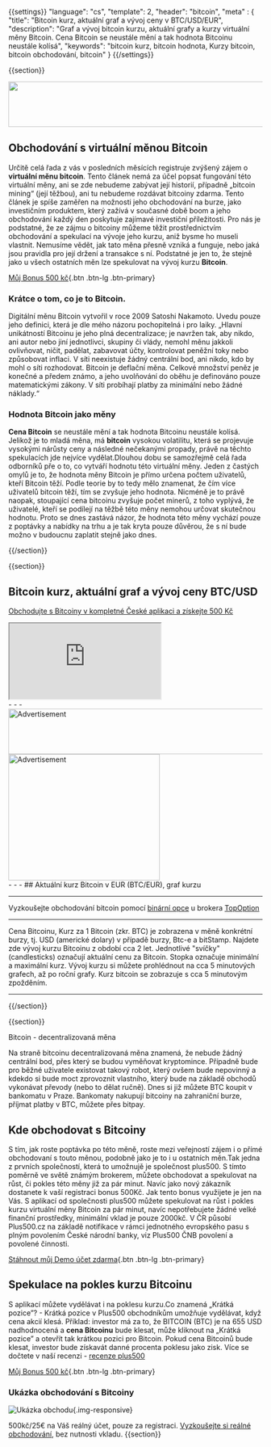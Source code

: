 {{settings}}
  "language": "cs",
  "template": 2,
  "header": "bitcoin",
  "meta" : {
    "title": "Bitcoin kurz, aktuální graf a vývoj ceny v BTC/USD/EUR",
    "description": "Graf a vývoj bitcoin kurzu, aktuální grafy a kurzy virtuální měny Bitcoin. Cena Bitcoin se neustále mění a tak hodnota Bitcoinu neustále kolísá",
    "keywords": "bitcoin kurz, bitcoin hodnota, Kurzy bitcoin, bitcoin obchodování, bitcoin"
  }
{{/settings}}


{{section}}

<a href="http://serv.markets.com/promoRedirect?key=ej0xNDc4OTIzMyZsPTE0NzU2MzIzJnA9MTAxNjA%3D"  target="_blank">
 <img src="http://serv.markets.com/promoLoadDisplay?key=ej0xNDc4OTIzMyZsPTE0NzU2MzIzJnA9MTAxNjA%3D" width="970" height="90"/>
</a>


## Obchodování s virtuální měnou Bitcoin

Určitě celá řada z vás v posledních měsících registruje zvýšený zájem o **virtuální měnu bitcoin**. Tento článek nemá za účel popsat fungování této virtuální měny, ani se zde nebudeme zabývat její historií, případně „bitcoin mining“ (její těžbou), ani tu nebudeme rozdávat bitcoiny zdarma. Tento článek je spíše zaměřen na možnosti jeho obchodování na burze, jako investičním produktem, který zažívá v současné době boom a jeho obchodování každý den poskytuje zajímavé investiční příležitosti. Pro nás je podstatné, že ze zájmu o bitcoiny můžeme těžit prostřednictvím obchodování a spekulací na vývoje jeho kurzu, aniž bysme ho museli vlastnit. Nemusíme vědět, jak tato měna přesně vzniká a funguje, nebo jaká jsou pravidla pro její držení a transakce s ní. Podstatné je jen to, že stejně jako u všech ostatních měn lze spekulovat na vývoj kurzu **Bitcoin**.

[Můj Bonus 500 kč](http://www.plus500.com/cs/StartTrading.aspx?id=66349&pl=2){.btn .btn-lg .btn-primary}

### Krátce o tom, co je to Bitcoin.

Digitální měnu Bitcoin vytvořil v roce 2009 Satoshi Nakamoto. Uvedu pouze jeho definici, která je dle mého názoru pochopitelná i pro laiky. „Hlavní unikátností Bitcoinu je jeho plná decentralizace; je navržen tak, aby nikdo, ani autor nebo jiní jednotlivci, skupiny či vlády, nemohl měnu jakkoli ovlivňovat, ničit, padělat, zabavovat účty, kontrolovat peněžní toky nebo způsobovat inflaci. V síti neexistuje žádný centrální bod, ani nikdo, kdo by mohl o síti rozhodovat. Bitcoin je deflační měna. Celkové množství peněz je konečné a předem známo, a jeho uvolňování do oběhu je definováno pouze matematickými zákony. V síti probíhají platby za minimální nebo žádné náklady.“

### Hodnota Bitcoin jako měny

**Cena Bitcoin** se neustále mění a tak hodnota Bitcoinu neustále kolísá. Jelikož je to mladá měna, má **bitcoin** vysokou volatilitu, která se projevuje vysokými nárůsty ceny a následné nečekanými propady, právě na těchto spekulacích jde nejvíce vydělat.Dlouhou dobu se samozřejmě celá řada odborníků pře o to, co vytváří hodnotu této virtuální měny. Jeden z častých omylů je to, že hodnota měny Bitcoin je přímo určena počtem uživatelů, kteří Bitcoin těží. Podle teorie by to tedy mělo znamenat, že čím více uživatelů bitcoin těží, tím se zvyšuje jeho hodnota. Nicméně je to právě naopak, stoupající cena bitcoinu zvyšuje počet minerů, z toho vyplývá, že uživatelé, kteří se podílejí na těžbě této měny nemohou určovat skutečnou hodnotu. Proto se dnes zastává názor, že hodnota této měny vychází pouze z poptávky a nabídky na trhu a je tak kryta pouze důvěrou, že s ní bude možno v budoucnu zaplatit stejně jako dnes.


{{/section}}

{{section}}

## Bitcoin kurz, aktuální graf a vývoj ceny BTC/USD

[Obchodujte s Bitcoiny v kompletné České aplikaci a získejte 500 Kč](http://www.plus500.com/cs/StartTrading.aspx?id=66349&pl=2)

<div class="container kurz">
<a href="http://www.plus500.com/cs/StartTrading.aspx?id=66349&tags=Bitcoin&pl=2"></a>
<a href="http://www.plus500.com/cs/StartTrading.aspx?id=66349&tags=Bitcoin&pl=2"></a>
<iframe src="http://marketools.plus500.com/Widgets/InstrumentChartContainer?hl=cs&cty=CZ&id=66349&tags=widg+chart+bitcoin&pl=2&instSymb=BTCUSD"></iframe>
</div>
- - -

<div class="row">
<div class="col-md-8 hidden-sm hidden-xs">
  <SCRIPT language='JavaScript1.1' SRC="https://ad.doubleclick.net/ddm/adj/N8017.2070109FOREXSROVNAVAC.CZ/B9072665.122763758;sz=728x90;ord={{@timestamp}}?">
  </SCRIPT>
  <NOSCRIPT>
  <A HREF="https://ad.doubleclick.net/ddm/jump/N8017.2070109FOREXSROVNAVAC.CZ/B9072665.122763758;sz=728x90;ord={{@timestamp}}?">
  <IMG SRC="https://ad.doubleclick.net/ddm/ad/N8017.2070109FOREXSROVNAVAC.CZ/B9072665.122763758;sz=728x90;ord={{@timestamp}}?" BORDER=0 WIDTH=728 HEIGHT=90 ALT="Advertisement" /></A>
  </NOSCRIPT>
</div>
<div class="col-sm-6 col-xs-12 hidden-md hidden-lg">
  <SCRIPT language='JavaScript1.1' SRC="https://ad.doubleclick.net/ddm/adj/N8017.2070109FOREXSROVNAVAC.CZ/B9072665.122764542;sz=300x250;ord={{@timestamp}}?">
  </SCRIPT>
  <NOSCRIPT>
  <A HREF="https://ad.doubleclick.net/ddm/jump/N8017.2070109FOREXSROVNAVAC.CZ/B9072665.122764542;sz=300x250;ord={{@timestamp}}?">
  <IMG SRC="https://ad.doubleclick.net/ddm/ad/N8017.2070109FOREXSROVNAVAC.CZ/B9072665.122764542;sz=300x250;ord={{@timestamp}}?" BORDER=0 WIDTH=300 HEIGHT=250 ALT="Advertisement"></A>
  </NOSCRIPT>
</div>
</div>
- - -
## Aktuální kurz Bitcoin v EUR (BTC/EUR), graf kurzu

<!-- TradingView Widget BEGIN -->
<script type="text/javascript" src="https://d33t3vvu2t2yu5.cloudfront.net/tv.js"></script>
<script type="text/javascript">
new TradingView.widget({
  "width": 1150,
  "height": 400,
  "symbol": "BTCE:BTCEUR",
  "interval": "D",
  "timezone": "Etc/UTC",
  "theme": "White",
  "style": "1",
  "locale": "en",
  "toolbar_bg": "#f1f3f6",
  "allow_symbol_change": true,
  "hideideas": true,
  "show_popup_button": true,
  "popup_width": "1000",
  "popup_height": "650"
});
</script>
<!-- TradingView Widget END -->
- - -
Vyzkoušejte obchodování bitcoin pomocí [binární opce](http://www.forexsrovnavac.cz/binarni-opce "binární opce") u brokera [TopOption](http://www.forexsrovnavac.cz/topoption "Topoption recenze")
- - -
Cena Bitcoinu, Kurz za 1 Bitcoin (zkr. BTC) je zobrazena v měně konkrétní burzy, tj. USD (americké dolary) v případě burzy, Btc-e a bitStamp. Najdete zde vývoj kurzu Bitcoinu z období cca 2 let. Jednotlivé "svíčky" (candlesticks) označují aktuální cenu za Bitcoin. Stopka označuje minimální a maximální kurz. Vývoj kurzu si můžete prohlédnout na cca 5 minutových grafech, až po roční grafy. Kurz bitcoin se zobrazuje s cca 5 minutovým zpožděním.
- - -
{{/section}}

{{section}}

Bitcoin - decentralizovaná měna

Na straně bitcoinu decentralizovaná měna znamená, že nebude žádný centrální bod, přes který se budou vyměňovat kryptomince. Případně bude pro běžné uživatele existovat takový robot, který ovšem bude nepovinný a kdekdo si bude moct zprovoznit vlastního, který bude na základě obchodů vykonávat převody (nebo to dělat ručně).  Dnes si již můžete BTC koupit v bankomatu v Praze. Bankomaty nakupují bitcoiny na zahraniční burze, příjmat platby v BTC, můžete přes bitpay. 

## Kde obchodovat s Bitcoiny

 S tím, jak roste poptávka po této měně, roste mezi veřejností zájem i o přímé obchodovaní s touto měnou, podobně jako je to i u ostatních měn.Tak jedna z prvních společností, která to umožnujě je společnost plus500. S tímto poměrně ve světě známým brokerem, můžete obchodovat a spekulovat na růst, či pokles této měny již za pár minut. Navíc jako nový zákazník dostanete k vaší registraci bonus 500Kč. Jak tento bonus využijete je jen na Vás. S aplikací od společnosti plus500 můžete spekulovat na růst i pokles kurzu virtuální měny Bitcoin za pár minut, navíc nepotřebujete žádné velké finanční prostředky, minimální vklad je pouze 2000kč. V ČR působí Plus500.cz na základě notifikace v rámci jednotného evropského pasu s plným povolením České národní banky, viz Plus500 ČNB povolení a povolené činnosti.

[Stáhnout můj Demo účet zdarma](http://www.plus500.com/cs/StartTrading.aspx?id=66349&pl=2){.btn .btn-lg .btn-primary}
## Spekulace na pokles kurzu Bitcoinu

S aplikací můžete vydělávat i na poklesu kurzu.Co znamená „Krátká pozice”? - Krátká pozice v Plus500 obchodníkům umožňuje vydělávat, když cena akcií klesá. Příklad: investor má za to, že BITCOIN (BTC) je na 655 USD nadhodnocená a **cena Bitcoinu** bude klesat, může kliknout na „Krátká pozice” a otevřít tak krátkou pozici pro Bitcoin. Pokud cena Bitcoinů bude klesat, investor bude získavát danné procenta poklesu jako zisk.
Více se dočtete v naší recenzi - [recenze plus500](http://forexsrovnavac.cz/plus500)

[Můj Bonus 500 kč](http://www.plus500.com/cs/StartTrading.aspx?id=66349&pl=2){.btn .btn-lg .btn-primary}


### Ukázka obchodování s Bitcoiny

![Ukázka obchodu](http://s18.postimg.org/issiggisp/btc.png){.img-responsive}

500kč/25€ na Váš reálný účet, pouze za registraci. [Vyzkoušejte si reálné obchodování](http://www.plus500.com/cs/StartTrading.aspx?id=66349&pl=2), bez nutnosti vkladu.
{{section}}

